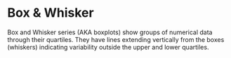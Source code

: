 Box & Whisker
=====================

Box and Whisker series (AKA boxplots) show groups of numerical data through their quartiles. They have lines extending vertically from the boxes (whiskers) indicating variability outside the upper and lower quartiles.